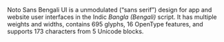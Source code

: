 Noto Sans Bengali UI is a unmodulated (“sans serif”) design for app and website user interfaces in the Indic _Bangla (Bengali)_ script. It has multiple weights and widths, contains 695 glyphs, 16 OpenType features, and supports 173 characters from 5 Unicode blocks.